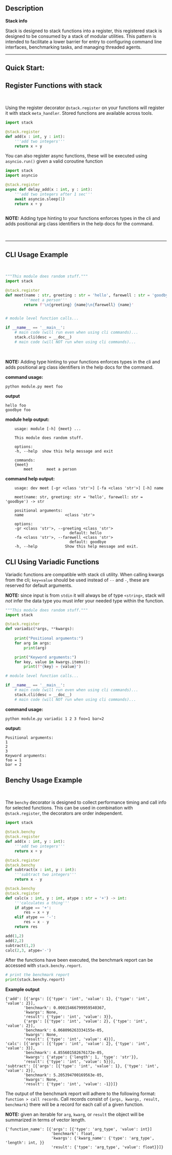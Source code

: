 ## Description

**Stack info**

Stack is designed to stack functions into a register, this registered stack is designed to be consumed by a stack of modular utilities. This pattern is intended to facilitate a lower barrier for entry to configuring command line interfaces, benchmarking tasks, and managing threaded agents.
***

## Quick Start:

## Register Functions with stack

</br>

Using the register decorator `@stack.register` on your functions will register it with stack `meta_handler`. Stored functions are available across tools.

```python
import stack

@stack.register
def add(x : int, y : int):
    '''add two integers'''
    return x + y

```

You can also register async functions, these will be executed using `asyncio.run()` given a valid coroutine function

```python
import stack
import asyncio

@stack.register
async def delay_add(x : int, y : int):
    '''add two integers after 1 sec'''
    await asyncio.sleep(1)
    return x + y
    
```

**NOTE:** Adding type hinting to your functions enforces types in the cli and adds positional arg class identifiers in the help docs for the command.

</br>

***

## CLI Usage Example

</br>

```python
"""This module does random stuff."""
import stack

@stack.register
def meet(name : str, greeting : str = 'hello', farewell : str = 'goodbye') -> str:
        '''meet a person'''
        return f'\n{greeting} {name}\n{farewell} {name}'


# module level function calls...

if __name__ == '__main__':
    # main code (will run even when using cli commands)...
    stack.cli(desc = __doc__)
    # main code (will NOT run when using cli commands)...
```

</br>

**NOTE:** Adding type hinting to your functions enforces types in the cli and adds positional arg class identifiers in the help docs for the command.

**command usage:**

```
python module.py meet foo
```

**output**

```
hello foo
goodbye foo
```

**module help output:**

```
    usage: module [-h] {meet} ...

    This module does random stuff.

    options:
    -h, --help  show this help message and exit

    commands:
    {meet}
        meet      meet a person
```

**command help output:**

```
    usage: dev meet [-gr <class 'str'>] [-fa <class 'str'>] [-h] name

    meet(name: str, greeting: str = 'hello', farewell: str = 'goodbye') -> str

    positional arguments:
    name                  <class 'str'>

    options:
    -gr <class 'str'>, --greeting <class 'str'>
                            default: hello
    -fa <class 'str'>, --farewell <class 'str'>
                            default: goodbye
    -h, --help            Show this help message and exit.
```

## CLI Using Variadic Functions

Variadic functions are compatible with stack cli utility. When calling kwargs from the cli; `key=value` should be used instead of `--` and `-`, these are reserved for default arguments.

**NOTE:** since input is from `stdin` it will always be of type `<string>`, stack will _not_ infer the data type you must infer your needed type within the function.

```python
"""This module does random stuff."""
import stack

@stack.register
def variadic(*args, **kwargs):
    
    print("Positional arguments:")
    for arg in args:
        print(arg)

    print("Keyword arguments:")
    for key, value in kwargs.items():
        print(f"{key} = {value}")

# module level function calls...

if __name__ == '__main__':
    # main code (will run even when using cli commands)...
    stack.cli(desc = __doc__)
    # main code (will NOT run when using cli commands)...
```

**command usage:**

```
python module.py variadic 1 2 3 foo=1 bar=2
```

**output:**

```
Positional arguments:
1
2
3
Keyword arguments:
foo = 1
bar = 2
```

## Benchy Usage Example

</br>

The `benchy` decorator is designed to collect performance timing and call info for selected functions. This can be used in combination with `@stack.register`, the decorators are order independent.

```python
import stack

@stack.benchy
@stack.register
def add(x : int, y : int):
    '''add two integers'''
    return x + y

@stack.register
@stack.benchy
def subtract(x : int, y : int):
    '''subtract two integers'''
    return x - y

@stack.benchy
@stack.register
def calc(x : int, y : int, atype : str = '+') -> int:
    '''calculates a thing'''
    if atype == '+':
        res = x + y
    elif atype == '-':
        res = x - y
    return res

add(1,2)
add(2,2)
subtract(1,2)
calc(2,3, atype='-')

```

After the functions have been executed, the benchmark report can be accessed with `stack.benchy.report`.

```python
# print the benchmark report
print(stack.benchy.report)
```

**Example output**

```
{'add': [{'args': [{'type': 'int', 'value': 1}, {'type': 'int', 'value': 2}],
        'benchmark': 0.00015466799959540367,
        'kwargs': None,
        'result': {'type': 'int', 'value': 3}},
        {'args': [{'type': 'int', 'value': 2}, {'type': 'int', 'value': 2}],
        'benchmark': 6.068096263334155e-05,
        'kwargs': None,
        'result': {'type': 'int', 'value': 4}}],
'calc': [{'args': [{'type': 'int', 'value': 2}, {'type': 'int', 'value': 3}],
        'benchmark': 4.855601582676172e-05,
        'kwargs': {'atype': {'length': 1, 'type': 'str'}},
        'result': {'type': 'int', 'value': 5}}],
'subtract': [{'args': [{'type': 'int', 'value': 1}, {'type': 'int', 'value': 2}],
        'benchmark': 5.205394700169563e-05,
        'kwargs': None,
        'result': {'type': 'int', 'value': -1}}]}
```

The output of the benchmark report will adhere to the following format: `function > call records`. Call records consist of `{args, kwargs, result, benchmark}` there will be a record for each call of a given function.

**NOTE:** given an iterable for `arg`, `kwarg`, or `result` the object will be summarized in terms of vector length.

```
{'function_name': [{'args': [{'type': 'arg_type', 'value': int}]
                    'benchmark': float,
                    'kwargs': {'kwarg_name': {'type': 'arg_type', 'length': int, }}
                    'result': {'type': 'arg_type', 'value': float}}]}
```